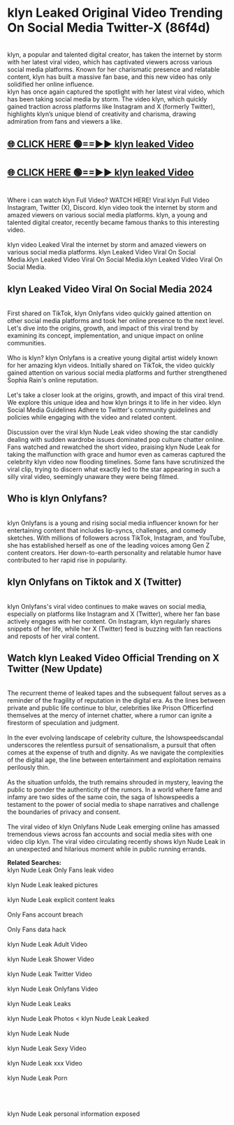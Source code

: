 # klyn Leaked Original Video Trending On Social Media Twitter-X (86f4d)

<br>
klyn, a popular and talented digital creator, has taken the internet by storm with her latest viral video, which has captivated viewers across various social media platforms. Known for her charismatic presence and relatable content, klyn has built a massive fan base, and this new video has only solidified her online influence.
<br>
klyn has once again captured the spotlight with her latest viral video, which has been taking social media by storm. The video klyn, which quickly gained traction across platforms like Instagram and X (formerly Twitter), highlights klyn’s unique blend of creativity and charisma, drawing admiration from fans and viewers a like.
<br>

## [🌐 CLICK HERE 🟢==►►  klyn leaked Video ](https://onlyclips.site?title=klyn&ref=git)

## [🌐 CLICK HERE 🟢==►►  klyn leaked Video ](https://onlyclips.site?title=klyn&ref=git)



<br>
Where i can watch klyn Full Video? WATCH HERE! Viral klyn Full Video Instagram, Twitter (X), Discord. klyn video took the internet by storm and amazed viewers on various social media platforms. klyn, a young and talented digital creator, recently became famous thanks to this interesting video.
<br><br>
klyn video Leaked Viral the internet by storm and amazed viewers on various social media platforms. klyn Leaked Video Viral On Social Media.klyn Leaked Video Viral On Social Media.klyn Leaked Video Viral On Social Media.
<br>

<h2>klyn Leaked Video Viral On Social Media 2024</h2>
<br>
First shared on TikTok, klyn Onlyfans video quickly gained attention on other social media platforms and took her online presence to the next level. Let's dive into the origins, growth, and impact of this viral trend by examining its concept, implementation, and unique impact on online communities.
<br><br>
Who is klyn? klyn Onlyfans is a creative young digital artist widely known for her amazing klyn videos. Initially shared on TikTok, the video quickly gained attention on various social media platforms and further strengthened Sophia Rain's online reputation.
<br><br>
Let's take a closer look at the origins, growth, and impact of this viral trend. We explore this unique idea and how klyn brings it to life in her video. klyn Social Media Guidelines Adhere to Twitter's community guidelines and policies while engaging with the video and related content.
<br><br>
Discussion over the viral klyn Nude Leak video showing the star candidly dealing with sudden wardrobe issues dominated pop culture chatter online. Fans watched and rewatched the short video, praising klyn Nude Leak for taking the malfunction with grace and humor even as cameras captured the celebrity klyn video now flooding timelines. Some fans have scrutinized the viral clip, trying to discern what exactly led to the star appearing in such a silly viral video, seemingly unaware they were being filmed.
<br>

<h2>Who is klyn Onlyfans?</h2>
<br>
klyn Onlyfans is a young and rising social media influencer known for her entertaining content that includes lip-syncs, challenges, and comedy sketches. With millions of followers across TikTok, Instagram, and YouTube, she has established herself as one of the leading voices among Gen Z content creators. Her down-to-earth personality and relatable humor have contributed to her rapid rise in popularity.
<br>
<h2>klyn Onlyfans on Tiktok and X (Twitter)</h2>
<br>
klyn Onlyfans's viral video continues to make waves on social media, especially on platforms like Instagram and X (Twitter), where her fan base actively engages with her content. On Instagram, klyn regularly shares snippets of her life, while her X (Twitter) feed is buzzing with fan reactions and reposts of her viral content.
<br>
<h2>Watch klyn Leaked Video Official Trending on X Twitter (New Update)</h2>
<br>
The recurrent theme of leaked tapes and the subsequent fallout serves as a reminder of the fragility of reputation in the digital era. As the lines between private and public life continue to blur, celebrities like Prison Officerfind themselves at the mercy of internet chatter, where a rumor can ignite a firestorm of speculation and judgment.
<br><br>
In the ever evolving landscape of celebrity culture, the Ishowspeedscandal underscores the relentless pursuit of sensationalism, a pursuit that often comes at the expense of truth and dignity. As we navigate the complexities of the digital age, the line between entertainment and exploitation remains perilously thin.
<br><br>
As the situation unfolds, the truth remains shrouded in mystery, leaving the public to ponder the authenticity of the rumors. In a world where fame and infamy are two sides of the same coin, the saga of Ishowspeedis a testament to the power of social media to shape narratives and challenge the boundaries of privacy and consent.
<br><br>
The viral video of klyn Onlyfans Nude Leak emerging online has amassed tremendous views across fan accounts and social media sites with one video clip klyn. The viral video circulating recently shows klyn Nude Leak in an unexpected and hilarious moment while in public running errands.
<br>

<strong>Related Searches:</strong>
<br>
klyn Nude Leak Only Fans leak video
<br><br>
klyn Nude Leak leaked pictures
<br><br>
klyn Nude Leak explicit content leaks
<br><br>
Only Fans account breach
<br><br>
Only Fans data hack
<br><br>
klyn Nude Leak Adult Video
<br><br>
klyn Nude Leak Shower Video
<br><br>
klyn Nude Leak Twitter Video
<br><br>
klyn Nude Leak Onlyfans Video
<br><br>
klyn Nude Leak Leaks
<br><br>
klyn Nude Leak Photos
<
klyn Nude Leak Leaked
<br><br>
klyn Nude Leak Nude
<br><br>
klyn Nude Leak Sexy Video
<br><br>
klyn Nude Leak xxx Video
<br><br>
klyn Nude Leak Porn
<br><br>

<br><br>
klyn Nude Leak personal information exposed